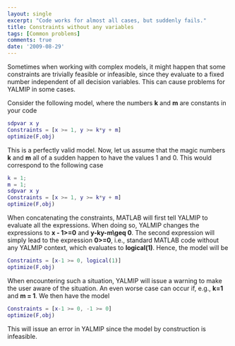 ```yaml
---
layout: single
excerpt: "Code works for almost all cases, but suddenly fails."
title: Constraints without any variables
tags: [Common problems]
comments: true
date: '2009-08-29'
---
```


Sometimes when working with complex models, it might happen that some constraints are trivially feasible or infeasible, since they evaluate to a fixed number independent of all decision variables. This can cause problems for YALMIP in some cases.

Consider the following model, where the numbers **k** and **m** are constants in your code

````matlab
sdpvar x y
Constraints = [x >= 1, y >= k*y + m]
optimize(F,obj)
````

This is a perfectly valid model. Now, let us assume that the magic numbers **k** and **m** all of a sudden happen to have the values 1 and 0. This would correspond to the following case

````matlab
k = 1;
m = 1;
sdpvar x y
Constraints = [x >= 1, y >= k*y + m]
optimize(F,obj)
````

When concatenating the constraints, MATLAB will first tell YALMIP to evaluate all the expressions. When doing so, YALMIP changes the expressions to **x - 1>=0** and **y-ky-m\geq 0**. The second expression will simply lead to the expression **0>=0**, i.e., standard MATLAB code without any YALMIP context, which evaluates to **logical(1)**. Hence, the model will be

````matlab
Constraints = [x-1 >= 0, logical(1)]
optimize(F,obj)
````

When encountering such a situation, YALMIP will issue a warning to make the user aware of the situation. An even worse case can occur if, e.g., **k=1** and **m = 1**. We then have the model

````matlab
Constraints = [x-1 >= 0, -1 >= 0]
optimize(F,obj)
````
This will issue an error in YALMIP since the model by construction is infeasible.
